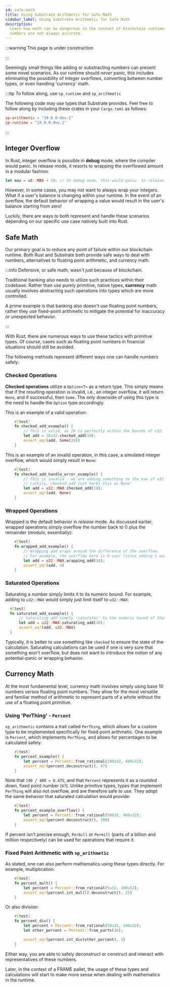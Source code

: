 ```yaml
---
id: safe-math
title: Using Substrate Arithmetic for Safe Math
sidebar_label: Using Substrate Arithmetic for Safe Math
description:
  Learn how math can be dangerous in the context of blockchain runtimes, and why floating point
  numbers are not always accurate.
---
```


<!-- prettier-ignore -->
:::warning This page is under construction

:::

Seemingly small things like adding or substracting numbers can present some novel scenarios. As our
runtime should _never_ panic, this includes eliminating the possibility of integer overflows,
converting between number types, or even handling 'currency' math.

:::tip To follow along, use `sp_runtime` and `sp_arithmetic`

The following code may use types that Substrate provides. Feel free to follow along by including
these crates in your `Cargo.toml` as follows:

```toml
sp-arithmetic = "19.0.0-dev.1"
sp-runtime = "19.0.0-dev.1"
```

:::

## Integer Overflow

In Rust, integer overflow is possible in **debug** mode, where the compiler would panic. In release
mode, it resorts to wrapping the overflowed amount in a modular fashion:

```rust
let max = u8::MAX + 10; // In debug mode, this would panic. In release, max would simply be 9.
```

However, in some cases, you may not want to always wrap your integers. What if a user's balance is
changing within your runtime. In the event of an overflow, the default behavior of wrapping a value
would result in the user's balance starting from zero!

Luckily, there are ways to both represent and handle these scenarios depending on our specific use
case natively built into Rust.

## Safe Math

Our primary goal is to reduce any point of failure within our blockchain runtime. Both Rust and
Substrate both provide safe ways to deal with numbers, alternatives to floating point arithmetic,
and currency math.

:::info Defensive, or safe math, wasn't just because of blockchain.

Traditional banking also needs to utilize such practices within their codebase. Rather than use
purely primitive, native types, **currency** math usually involves abstracting such operations into
types which are more controlled.

A prime example is that banking also doesn't use floating point numbers, rather they use fixed-point
arithmetic to mitigate the potential for inaccuracy or unexpected behavior.

:::

With Rust, there are numerous ways to use these tactics with primitive types. Of course, cases such
as floating point numbers in financial situations should still be avoided.

The following methods represent different ways one can handle numbers safely:

### Checked Operations

**Checked operations** utilize a `Option<T>` as a return type. This simply means that if the
resulting operation is invalid, i.e., an integer overflow, it will return `None`, and if successful,
then `Some`. The only downside of using this type is the need to handle the `Option` type
accordingly.

This is an example of a valid operation:

```rust
    #[test]
    fn checked_add_example() {
        // This is valid, as 20 is perfectly within the bounds of u32.
        let add = 10u32.checked_add(10);
        assert_eq!(add, Some(20))
    }
```

This is an example of an invalid operation, in this case, a simulated integer overflow, which would
simply result in `None`:

```rust
    #[test]
    fn checked_add_handle_error_example() {
        // This is invalid - we are adding something to the max of u32::MAX, which would overflow.
        // Luckily, checked_add just marks this as None!
        let add = u32::MAX.checked_add(10);
        assert_eq!(add, None)
    }
```

### Wrapped Operations

Wrapped is the default behavior in _release_ mode. As discussed earlier, wrapped operations simply
overflow the number back to 0 plus the remainder (modulo, essentially):

```rust
    #[test]
    fn wrapped_add_example() {
        // Wrapping add wraps around the difference of the overflow.
        // For example, the overflow here is 9 over (since adding 1 would cause the overflow)
        let add = u32::MAX.wrapping_add(10);
        assert_eq!(add, 9)
    }
```

### Saturated Operations

Saturating a number simply limits it to its numeric bound. For example, adding to `u32::MAX` would
simply just limit itself to `u32::MAX`:

```rust
  #[test]
  fn saturated_add_example() {
      // Saturating add simply 'saturates' to the numeric bound of that type if it overflows.
      let add = u32::MAX.saturating_add(10);
      assert_eq!(add, u32::MAX)
  }
```

Typically, it is better to use something like `checked` to ensure the state of the calculation.
Saturating calculations can be used if one is very sure that something won't overflow, but does not
want to introduce the notion of any potential-panic or wrapping behavior.

## Currency Math

At the most fundamental level, currency math involves simply using base 10 numbers versus floating
point numbers. They allow for the most versatile and familiar method of arithmetic to represent
parts of a whole without the use of a floating point primitive.

### Using 'PerThing' - `Percent`

`sp_arithmetic` contains a trait called `PerThing`, which allows for a custom type to be implemented
specifically for fixed point arithmetic. One example is `Percent`, which implements `PerThing`, and
allows for percentages to be calculated safely:

```rust
    #[test]
    fn percent_example() {
        let percent = Percent::from_rational(190u32, 400u32);
        assert_eq!(percent.deconstruct(), 47)
    }
```

Note that `190 / 400 = 0.475`, and that `Percent` represents it as a _rounded down_, fixed point
number (`47`). Unlike primitive types, types that implement `PerThing` will also not overflow, and
are therefore safe to use. They adopt the same behavior that saturated calculation would provide:

```rust
    #[test]
    fn percent_example_overflow() {
        let percent = Percent::from_rational(50032, 400u32);
        assert_eq!(percent.deconstruct(), 100)
    }
```

If percent isn't precise enough, `Perbill` or `Permill` (parts of a billion and million
respectively) can be used for operations that require it.

### Fixed Point Arithmetic with `sp_arithmetic`

As stated, one can also perform mathematics using these types directly. For example, multiplication:

```rust
    #[test]
    fn percent_mult() {
        let percent = Percent::from_rational(5u32, 100u32);
        assert_eq!(percent.int_mul(5).deconstruct(), 25)
    }
```

Or also division:

```rust
    #[test]
    fn percent_div() {
        let percent = Percent::from_rational(50u32, 100u32);
        let other_percent = Percent::from_parts(10);

        assert_eq!(percent.int_div(other_percent), 5)
    }
```

Either way, you are able to safely deconstruct or construct and interact with representatives of
these numbers.

Later, in the context of a FRAME pallet, the usage of these types and calculations will start to
make more sense when dealing with mathematics in the runtime.
